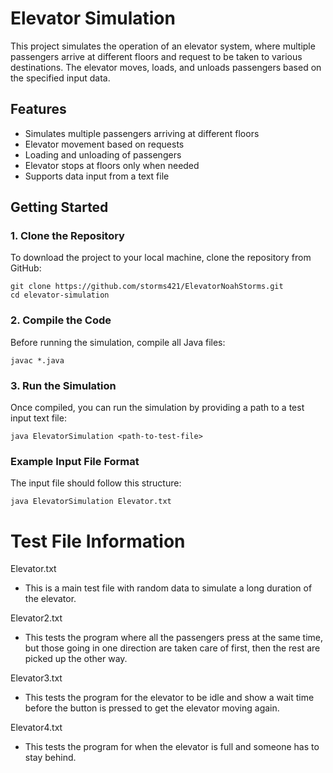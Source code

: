 # Elevator Simulation

This project simulates the operation of an elevator system, where multiple passengers arrive at different floors and request to be taken to various destinations. The elevator moves, loads, and unloads passengers based on the specified input data.

## Features

- Simulates multiple passengers arriving at different floors
- Elevator movement based on requests
- Loading and unloading of passengers
- Elevator stops at floors only when needed
- Supports data input from a text file

## Getting Started

### 1. Clone the Repository

To download the project to your local machine, clone the repository from GitHub:

```
git clone https://github.com/storms421/ElevatorNoahStorms.git
cd elevator-simulation
```
### 2. Compile the Code

Before running the simulation, compile all Java files:

```
javac *.java
```

### 3. Run the Simulation

Once compiled, you can run the simulation by providing a path to a test input text file:

```
java ElevatorSimulation <path-to-test-file>
```

### Example Input File Format

The input file should follow this structure:

```
java ElevatorSimulation Elevator.txt
```

# Test File Information

Elevator.txt
- This is a main test file with random data to simulate a long duration of the elevator.

Elevator2.txt
- This tests the program where all the passengers press at the same time, but those going in one direction are taken care of first, then the rest are picked up the other way.

Elevator3.txt
- This tests the program for the elevator to be idle and show a wait time before the button is pressed to get the elevator moving again.

Elevator4.txt
- This tests the program for when the elevator is full and someone has to stay behind.
